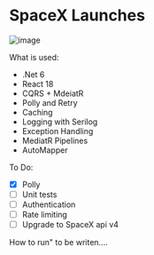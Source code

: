 # SpaceX Launches
   
![image](https://user-images.githubusercontent.com/9815699/234944855-791fde8a-07cc-4876-9c9b-1fe06e59f6de.png)
 
What is used:
- .Net 6
- React 18
- CQRS + MdeiatR
- Polly and Retry
- Caching
- Logging with Serilog
- Exception Handling
- MediatR Pipelines
- AutoMapper

To Do:
- [x] Polly
- [ ] Unit tests
- [ ] Authentication
- [ ] Rate limiting
- [ ] Upgrade to SpaceX api v4

How to run"
to be writen....
